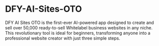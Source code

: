 # DFY-AI-Sites-OTO
DFY AI Sites OTO is the first-ever AI-powered app designed to create and sell over 50,000 ready-to-sell Whitelabel business websites in any niche. This revolutionary tool is ideal for beginners, transforming anyone into a professional website creator with just three simple steps.
